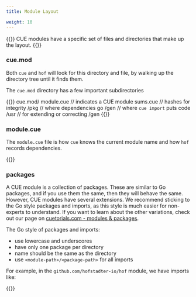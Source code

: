 ```yaml
---
title: Module Layout

weight: 10
---
```


{{<lead>}}
CUE modules have a specific set of files and directories
that make up the layout.
{{</lead>}}

### cue.mod

Both `cue` and `hof` will look for this directory and file,
by walking up the directory tree until it finds them.

The `cue.mod` directory has a few important subdirectories

{{<codeInner title="cue.mod directory">}}
cue.mod/
	module.cue  // indicates a CUE module
	sums.cue    // hashes for integrity
  /pkg        // where dependencies go
	/gen        // where `cue import` puts code
	/usr        // for extending or correcting /gen
{{</codeInner>}}

### module.cue

The `module.cue` file is how `cue` knows the current module name
and how `hof` records dependencies.

{{<codePane file="code/modules/cue.mod/module.html" title="cue.mod/module.cue">}}



### packages

A CUE module is a collection of packages.
These are similar to Go packages, and if
you use them the same, then they will behave the same.
However, CUE modules have several extensions.
We recommend sticking to the Go style packages and imports,
as this style is much easier for non-experts to understand.
If you want to learn about the other variations,
check out our page on [cuetorials.com - modules & packages](https://cuetorials.com/first-steps/modules-and-packages/).


The Go style of packages and imports:

- use lowercase and underscores
- have only one package per directory
- name should be the same as the directory
- use `<module-path>/<package-path>` for all imports

For example, in the `github.com/hofstadter-io/hof` module,
we have imports like:

{{<codePane file="code/modules/hof.html" title="github.com/hofstadter-io/hof - hof.cue">}}

